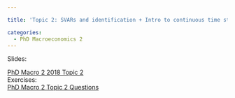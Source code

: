```yaml
---

title: 'Topic 2: SVARs and identification + Intro to continuous time stochastic processes'

categories:
  - PhD Macroeconomics 2
---
```

Slides:
<div class="PDFcontainer">
<div class="PDFelement"><object data="http://www.tholden.org/wp-content/uploads/2018/05/PhD-Macro-2-2018-Topic-2.pdf" type="application/pdf" width="100%" height="100%"><a href="http://www.tholden.org/wp-content/uploads/2018/05/PhD-Macro-2-2018-Topic-2.pdf">PhD Macro 2 2018 Topic 2</a></object></div>
</div>
Exercises:
<div class="PDFcontainer">
<div class="PDFelement"><object data="http://www.tholden.org/wp-content/uploads/2018/05/PhD-Macro-2-Topic-2-Questions.pdf" type="application/pdf" width="100%" height="100%"><a href="http://www.tholden.org/wp-content/uploads/2018/05/PhD-Macro-2-Topic-2-Questions.pdf">PhD Macro 2 Topic 2 Questions</a></object></div>
</div>
